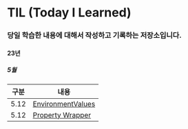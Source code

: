# TIL (Today I Learned)

### 당일 학습한 내용에 대해서 작성하고 기록하는 저장소입니다.

#### 23년

##### 5월

| 구분 | 내용 |
| ---- | ---- |
| 5.12 | [EnvironmentValues](/23%EB%85%84/5%EC%9B%94/5%EC%9B%94%2012%EC%9D%BC.md) |
| 5.12 | [Property Wrapper](/23%EB%85%84/5%EC%9B%94/5%EC%9B%94%2013%EC%9D%BC.md) |
